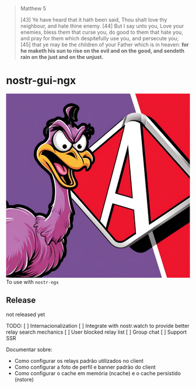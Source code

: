 > Matthew 5
>
> [43] Ye have heard that it hath been said, Thou shalt love thy neighbour, and hate thine enemy. [44] But I say unto you, Love your enemies, bless them that curse you, do good to them that hate you, and pray for them which despitefully use you, and persecute you; [45] that ye may be the children of your Father which is in heaven: **for he maketh his sun to rise on the evil and on the good, and sendeth rain on the just and on the unjust.**

# nostr-gui-ngx
![nostr is wild](./assets/nostr%20is%20wild-2.jpg)
To use with `nostr-ngx`

## Release
not released yet

TODO:
[ ] Internacionalization
[ ] Integrate with nostr.watch to provide better relay search mechanics
[ ] User blocked relay list
[ ] Group chat
[ ] Support SSR

Documentar sobre:
- Como configurar os relays padrão utilizados no client
- Como configurar a foto de perfil e banner padrão do client 
- Como configurar o cache em memória (ncache) e o cache persistido (nstore)